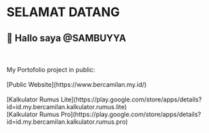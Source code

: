 # SELAMAT DATANG

## 👋 Hallo saya **@SAMBUYYA**
<br />
<br />
My Portofolio project in public:<br />
<br />
[Public Website](https://www.bercamilan.my.id/)
<br />
<br />
[Kalkulator Rumus Lite](https://play.google.com/store/apps/details?id=id.my.bercamilan.kalkulator.rumus.lite)
<br />
[Kalkulator Rumus Pro](https://play.google.com/store/apps/details?id=id.my.bercamilan.kalkulator.rumus.pro)
